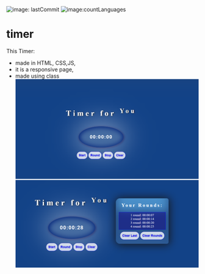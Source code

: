 ![image: lastCommit](https://img.shields.io/github/last-commit/Korneliia08/timer/master)
![image:countLanguages](https://img.shields.io/github/languages/count/Korneliia08/timer)

# timer
This Timer:
* made in HTML, CSS,JS,
* it is a responsive page,
* made using class
![image: timer](https://github.com/Korneliia08/timer/blob/master/assets/images/timer.png)
![image:timer](https://github.com/Korneliia08/timer/blob/master/assets/images/timerPhoto.png)
